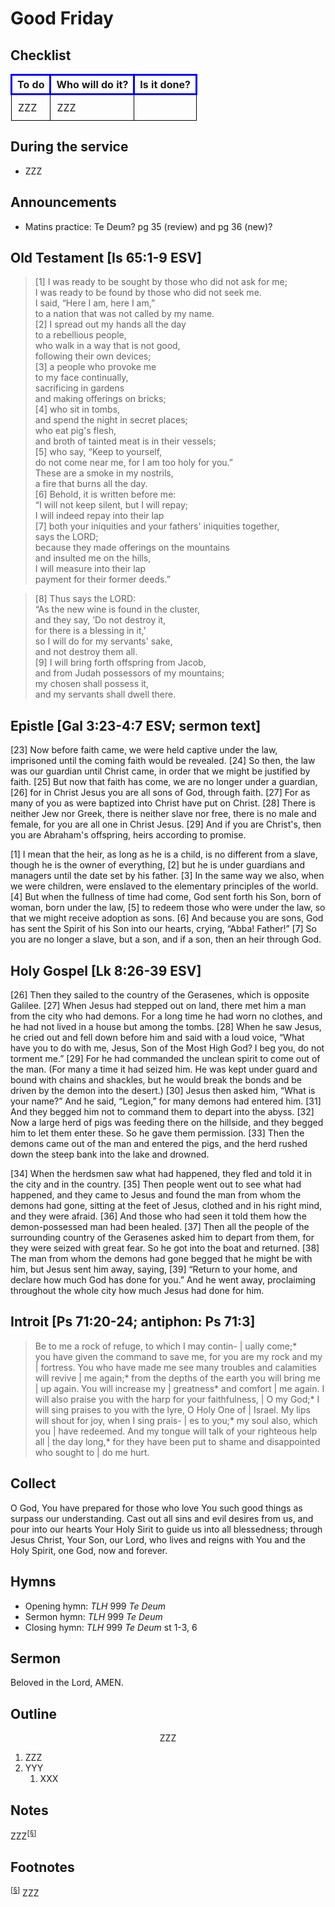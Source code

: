 <head>
<meta charset="utf-8">
<style>
th { text-align: center; font-weight: bold; vertical-align: baseline; border: 3px solid blue; }
td { border: 1px solid black; padding: 10px; }
.h { visibility: hidden; }
</style>
<title>sermon</title>
</head>

# Good Friday

## Checklist

<table>
<tr>
<th>To do</th><th>Who will do it?</th><th>Is it done?</th>
</tr>
<tr>
<td>ZZZ</td><td>ZZZ</td><td></td>
</tr>
</table>

## During the service

* ZZZ

## Announcements

* Matins practice: Te Deum? pg 35 (review) and pg 36 (new)?

## Old Testament [Is 65:1-9 ESV]


> [1] I was ready to be sought by those who did not ask for me;  
> I was ready to be found by those who did not seek me.  
> I said, “Here I am, here I am,”  
> to a nation that was not called by my name.  
> [2] I spread out my hands all the day  
> to a rebellious people,  
> who walk in a way that is not good,  
> following their own devices;  
> [3] a people who provoke me  
> to my face continually,  
> sacrificing in gardens  
> and making offerings on bricks;  
> [4] who sit in tombs,  
> and spend the night in secret places;  
> who eat pig's flesh,  
> and broth of tainted meat is in their vessels;  
> [5] who say, “Keep to yourself,  
> do not come near me, for I am too holy for you.”  
> These are a smoke in my nostrils,  
> a fire that burns all the day.  
> [6] Behold, it is written before me:  
> “I will not keep silent, but I will repay;  
> I will indeed repay into their lap  
> [7] 	both your iniquities and your fathers' iniquities together,  
> says the LORD;  
> because they made offerings on the mountains  
> and insulted me on the hills,  
> I will measure into their lap  
> payment for their former deeds.”  

> [8] Thus says the LORD:  
> “As the new wine is found in the cluster,  
> and they say, ‘Do not destroy it,  
> for there is a blessing in it,’  
> so I will do for my servants' sake,  
> and not destroy them all.  
> [9] I will bring forth offspring from Jacob,  
> and from Judah possessors of my mountains;  
> my chosen shall possess it,  
> and my servants shall dwell there.  

## Epistle [Gal 3:23-4:7 ESV; sermon text]

[23] Now before faith came, we were held captive under the law, imprisoned until the coming faith would be revealed. [24] So then, the law was our guardian until Christ came, in order that we might be justified by faith. [25] But now that faith has come, we are no longer under a guardian, [26] for in Christ Jesus you are all sons of God, through faith. [27] For as many of you as were baptized into Christ have put on Christ. [28] There is neither Jew nor Greek, there is neither slave nor free, there is no male and female, for you are all one in Christ Jesus. [29] And if you are Christ's, then you are Abraham's offspring, heirs according to promise.

[1] I mean that the heir, as long as he is a child, is no different from a slave, though he is the owner of everything, [2] but he is under guardians and managers until the date set by his father. [3] In the same way we also, when we were children, were enslaved to the elementary principles of the world. [4] But when the fullness of time had come, God sent forth his Son, born of woman, born under the law, [5] to redeem those who were under the law, so that we might receive adoption as sons. [6] And because you are sons, God has sent the Spirit of his Son into our hearts, crying, “Abba! Father!” [7] So you are no longer a slave, but a son, and if a son, then an heir through God.

## Holy Gospel [Lk 8:26-39 ESV]

[26] Then they sailed to the country of the Gerasenes, which is opposite Galilee. [27] When Jesus had stepped out on land, there met him a man from the city who had demons. For a long time he had worn no clothes, and he had not lived in a house but among the tombs. [28] When he saw Jesus, he cried out and fell down before him and said with a loud voice, “What have you to do with me, Jesus, Son of the Most High God? I beg you, do not torment me.” [29] For he had commanded the unclean spirit to come out of the man. (For many a time it had seized him. He was kept under guard and bound with chains and shackles, but he would break the bonds and be driven by the demon into the desert.) [30] Jesus then asked him, “What is your name?” And he said, “Legion,” for many demons had entered him. [31] And they begged him not to command them to depart into the abyss. [32] Now a large herd of pigs was feeding there on the hillside, and they begged him to let them enter these. So he gave them permission. [33] Then the demons came out of the man and entered the pigs, and the herd rushed down the steep bank into the lake and drowned.

[34] When the herdsmen saw what had happened, they fled and told it in the city and in the country. [35] Then people went out to see what had happened, and they came to Jesus and found the man from whom the demons had gone, sitting at the feet of Jesus, clothed and in his right mind, and they were afraid. [36] And those who had seen it told them how the demon-possessed man had been healed. [37] Then all the people of the surrounding country of the Gerasenes asked him to depart from them, for they were seized with great fear. So he got into the boat and returned. [38] The man from whom the demons had gone begged that he might be with him, but Jesus sent him away, saying, [39] “Return to your home, and declare how much God has done for you.” And he went away, proclaiming throughout the whole city how much Jesus had done for him.

## Introit [Ps 71:20-24; antiphon: Ps 71:3]

> Be to me a rock of refuge, to which I may contin- | ually come;*  
> you have given the command to save me, for you are my rock and my | fortress.
> You who have made me see many troubles and calamities will revive | me again;*
> from the depths of the earth you will bring me | up again.
> You will increase my | greatness*
> and comfort | me again.
> I will also praise you with the harp for your faithfulness, | O my God;*
> I will sing praises to you with the lyre, O Holy One of | Israel.
> My lips will shout for joy, when I sing prais- | es to you;*
> my soul also, which you | have redeemed.
> And my tongue will talk of your righteous help all | the day long,*
> for they have been put to shame and disappointed who sought to | do me hurt.


## Collect

O God, You have prepared for those who love You such good things as surpass our understanding. Cast out all sins and evil desires from us, and pour into our hearts Your Holy Sirit to guide us into all blessedness; 
through Jesus Christ, Your Son, our Lord, who lives and reigns with You and the Holy Spirit, one God, now and forever.

## Hymns

* Opening hymn: _TLH_ 999 _Te Deum_
* Sermon hymn: _TLH_ 999 _Te Deum_
* Closing hymn: _TLH_ 999 _Te Deum_ st 1-3, 6

## Sermon

Beloved in the Lord, AMEN.

## Outline

<center>ZZZ</center>

1. ZZZ
1. YYY
    1. XXX

## Notes


ZZZ<sup>[<a name="id0002" href="#ftn.id0002">§</a>]</sup>

## Footnotes

<sup>[<a name="ftn.id0002" href="#id0002">§</a>]</sup>
ZZZ
